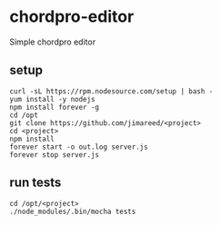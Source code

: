 # chordpro-editor
Simple chordpro editor

## setup

```
curl -sL https://rpm.nodesource.com/setup | bash -
yum install -y nodejs
npm install forever -g
cd /opt
git clone https://github.com/jimareed/<project>
cd <project>
npm install
forever start -o out.log server.js
forever stop server.js
```

## run tests

```
cd /opt/<project>
./node_modules/.bin/mocha tests
```
